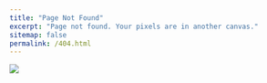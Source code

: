 ```yaml
---
title: "Page Not Found"
excerpt: "Page not found. Your pixels are in another canvas."
sitemap: false
permalink: /404.html
---
```


![](https://cdn5.vectorstock.com/i/1000x1000/91/39/sorry-page-not-found-404-error-emoticon-vector-23939139.jpg)